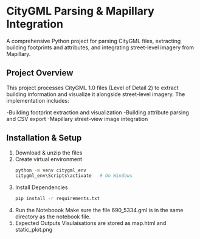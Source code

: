 # CityGML Parsing & Mapillary Integration
A comprehensive Python project for parsing CityGML files, extracting building footprints and attributes, and integrating street-level imagery from Mapillary.

## Project Overview
This project processes CityGML 1.0 files (Level of Detail 2) to extract building information and visualize it alongside street-level imagery. The implementation includes:

-Building footprint extraction and visualization
-Building attribute parsing and CSV export
-Mapillary street-view image integration

## Installation & Setup
1. Download & unzip the files
2. Create virtual environment
   ```bash
   python -m venv citygml_env
   citygml_env\Scripts\activate   # On Windows
3. Install Dependencies
    ``` bash
    pip install -r requirements.txt
4. Run the Noteboook
    Make sure the file 690_5334.gml is in the same directory as the notebook file.
5. Expected Outputs
    Visulaisations are stored as map.html and static_plot.png

